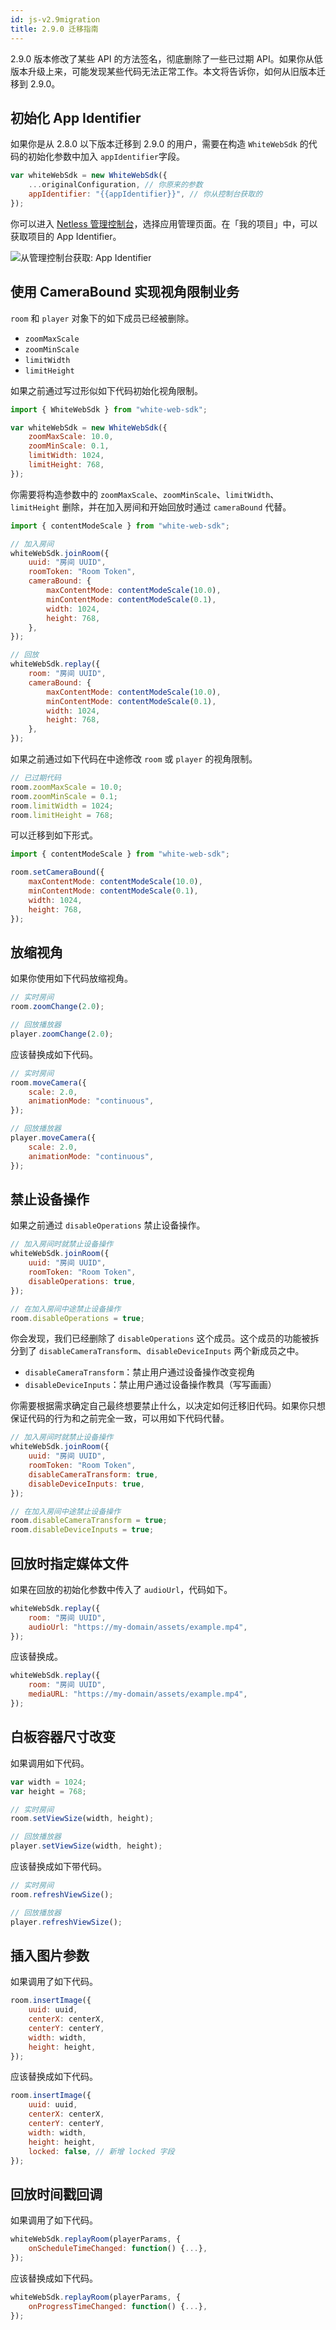 ```yaml
---
id: js-v2.9migration
title: 2.9.0 迁移指南
---
```


2.9.0 版本修改了某些 API 的方法签名，彻底删除了一些已过期 API。如果你从低版本升级上来，可能发现某些代码无法正常工作。本文将告诉你，如何从旧版本迁移到 2.9.0。

## 初始化 App Identifier

如果你是从 2.8.0 以下版本迁移到 2.9.0 的用户，需要在构造 `WhiteWebSdk` 的代码的初始化参数中加入 `appIdentifier`字段。

```javascript
var whiteWebSdk = new WhiteWebSdk({
    ...originalConfiguration, // 你原来的参数
    appIdentifier: "{{appIdentifier}}", // 你从控制台获取的
});
```

你可以进入 [Netless 管理控制台](https://console.netless.link/)，选择应用管理页面。在「我的项目」中，可以获取项目的 App Identifier。

![从管理控制台获取: App Identifier](/img/app-identifier-example.png)

## 使用 CameraBound 实现视角限制业务

`room` 和 `player` 对象下的如下成员已经被删除。

* `zoomMaxScale`
* `zoomMinScale`
* `limitWidth`
* `limitHeight`

如果之前通过写过形似如下代码初始化视角限制。

```javascript
import { WhiteWebSdk } from "white-web-sdk";

var whiteWebSdk = new WhiteWebSdk({
    zoomMaxScale: 10.0,
    zoomMinScale: 0.1,
    limitWidth: 1024,
    limitHeight: 768,
});
```

你需要将构造参数中的 `zoomMaxScale`、`zoomMinScale`、`limitWidth`、`limitHeight` 删除，并在加入房间和开始回放时通过 `cameraBound` 代替。

```javascript
import { contentModeScale } from "white-web-sdk";

// 加入房间
whiteWebSdk.joinRoom({
    uuid: "房间 UUID",
    roomToken: "Room Token",
    cameraBound: {
        maxContentMode: contentModeScale(10.0),
        minContentMode: contentModeScale(0.1),
        width: 1024,
        height: 768,
    },
});

// 回放
whiteWebSdk.replay({
    room: "房间 UUID",
    cameraBound: {
        maxContentMode: contentModeScale(10.0),
        minContentMode: contentModeScale(0.1),
        width: 1024,
        height: 768,
    },
});
```

如果之前通过如下代码在中途修改 `room` 或 `player` 的视角限制。

```javascript
// 已过期代码
room.zoomMaxScale = 10.0;
room.zoomMinScale = 0.1;
room.limitWidth = 1024;
room.limitHeight = 768;
```

可以迁移到如下形式。

```javascript
import { contentModeScale } from "white-web-sdk";

room.setCameraBound({
    maxContentMode: contentModeScale(10.0),
    minContentMode: contentModeScale(0.1),
    width: 1024,
    height: 768,
});
```

## 放缩视角

如果你使用如下代码放缩视角。

```javascript
// 实时房间
room.zoomChange(2.0);

// 回放播放器
player.zoomChange(2.0);
```

应该替换成如下代码。

```javascript
// 实时房间
room.moveCamera({
    scale: 2.0,
    animationMode: "continuous",
});

// 回放播放器
player.moveCamera({
    scale: 2.0,
    animationMode: "continuous",
});
```

## 禁止设备操作

如果之前通过 `disableOperations` 禁止设备操作。

```javascript
// 加入房间时就禁止设备操作
whiteWebSdk.joinRoom({
    uuid: "房间 UUID",
    roomToken: "Room Token",
    disableOperations: true,
});

// 在加入房间中途禁止设备操作
room.disableOperations = true;
```

你会发现，我们已经删除了 `disableOperations` 这个成员。这个成员的功能被拆分到了 `disableCameraTransform`、`disableDeviceInputs` 两个新成员之中。

* `disableCameraTransform`：禁止用户通过设备操作改变视角
* `disableDeviceInputs`：禁止用户通过设备操作教具（写写画画）

你需要根据需求确定自己最终想要禁止什么，以决定如何迁移旧代码。如果你只想保证代码的行为和之前完全一致，可以用如下代码代替。

```javascript
// 加入房间时就禁止设备操作
whiteWebSdk.joinRoom({
    uuid: "房间 UUID",
    roomToken: "Room Token",
    disableCameraTransform: true,
    disableDeviceInputs: true,
});

// 在加入房间中途禁止设备操作
room.disableCameraTransform = true;
room.disableDeviceInputs = true;
```

## 回放时指定媒体文件

如果在回放的初始化参数中传入了 `audioUrl`，代码如下。

```javascript
whiteWebSdk.replay({
    room: "房间 UUID",
    audioUrl: "https://my-domain/assets/example.mp4",
});
```

应该替换成。

```javascript
whiteWebSdk.replay({
    room: "房间 UUID",
    mediaURL: "https://my-domain/assets/example.mp4",
});
```

## 白板容器尺寸改变

如果调用如下代码。

```javascript
var width = 1024;
var height = 768;

// 实时房间
room.setViewSize(width, height);

// 回放播放器
player.setViewSize(width, height);
```

应该替换成如下带代码。

```javascript
// 实时房间
room.refreshViewSize();

// 回放播放器
player.refreshViewSize();
```

## 插入图片参数

如果调用了如下代码。

```javascript
room.insertImage({
    uuid: uuid,
    centerX: centerX,
    centerY: centerY,
    width: width,
    height: height,
});
```

应该替换成如下代码。

```javascript
room.insertImage({
    uuid: uuid,
    centerX: centerX,
    centerY: centerY,
    width: width,
    height: height,
    locked: false, // 新增 locked 字段
});
```

## 回放时间戳回调

如果调用了如下代码。

```javascript
whiteWebSdk.replayRoom(playerParams, {
    onScheduleTimeChanged: function() {...},
});
```

应该替换成如下代码。

```javascript
whiteWebSdk.replayRoom(playerParams, {
    onProgressTimeChanged: function() {...},
});
```

